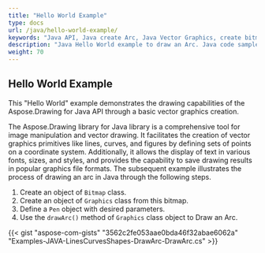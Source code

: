 ```yaml
---
title: "Hello World Example"
type: docs
url: /java/hello-world-example/
keywords: "Java API, Java create Arc, Java Vector Graphics, create bitmap, draw arc"
description: "Java Hello World example to draw an Arc. Java code sample to work with vector graphics in Java."
weight: 70
---
```


## **Hello World Example**

This "Hello World" example demonstrates the drawing capabilities of the Aspose.Drawing for Java API through a basic vector graphics creation.

The Aspose.Drawing library for Java library is a comprehensive tool for image manipulation and vector drawing. It facilitates the creation of vector graphics primitives like lines, curves, and figures by defining sets of points on a coordinate system. Additionally, it allows the display of text in various fonts, sizes, and styles, and provides the capability to save drawing results in popular graphics file formats. The subsequent example illustrates the process of drawing an arc in Java through the following steps.

1. Create an object of `Bitmap` class.
1. Create an object of `Graphics` class from this bitmap.
1. Define a `Pen` object with desired parameters.
1. Use the `drawArc()` method of `Graphics` class object to Draw an Arc.

{{< gist "aspose-com-gists" "3562c2fe053aae0bda46f32abae6062a" "Examples-JAVA-LinesCurvesShapes-DrawArc-DrawArc.cs" >}}
